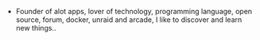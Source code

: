 - Founder of alot apps, lover of technology, programming language, open source, forum, docker, unraid and arcade, I like to discover and learn new things..
  <br>




































































































































































































































































































































